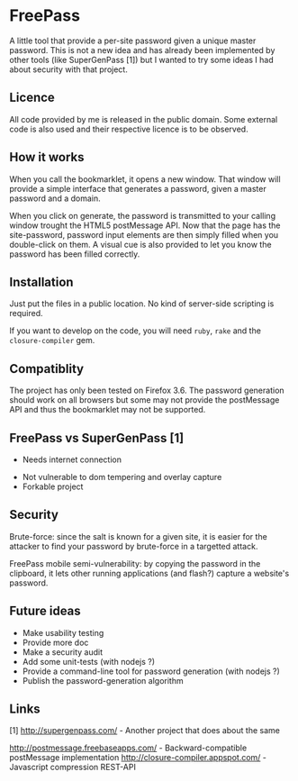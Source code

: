 FreePass
========

A little tool that provide a per-site password given a unique master password.
This is not a new idea and has already been implemented by other tools (like SuperGenPass [1]) but I wanted to try some ideas I had about security with that project.


Licence
-------

All code provided by me is released in the public domain. Some external code is also used and their respective licence is to be observed.

How it works
------------

When you call the bookmarklet, it opens a new window. That window will provide a simple interface that generates a password, given a master password and a domain.

When you click on generate, the password is transmitted to your calling window trought the HTML5 postMessage API. Now that the page has the site-password, password input elements are then simply filled when you double-click on them. A visual cue is also provided to let you know the password has been filled correctly.

Installation
------------

Just put the files in a public location. No kind of server-side scripting is required.

If you want to develop on the code, you will need `ruby`, `rake` and the `closure-compiler` gem.

Compatiblity
------------

The project has only been tested on Firefox 3.6. The password generation should work on all browsers but some may not provide the postMessage API and thus the bookmarklet may not be supported.

FreePass vs SuperGenPass [1]
------------------------

- Needs internet connection
+ Not vulnerable to dom tempering and overlay capture
+ Forkable project

Security
--------

Brute-force: since the salt is known for a given site, it is easier for the attacker to find your password by brute-force in a targetted attack.

FreePass mobile semi-vulnerability: by copying the password in the clipboard, it lets other running applications (and flash?) capture a website's password.

Future ideas
------------

* Make usability testing
* Provide more doc
* Make a security audit
* Add some unit-tests (with nodejs ?)
* Provide a command-line tool for password generation (with nodejs ?)
* Publish the password-generation algorithm

Links
-----

[1] http://supergenpass.com/ - Another project that does about the same

http://postmessage.freebaseapps.com/ - Backward-compatible postMessage implementation
http://closure-compiler.appspot.com/ - Javascript compression REST-API

